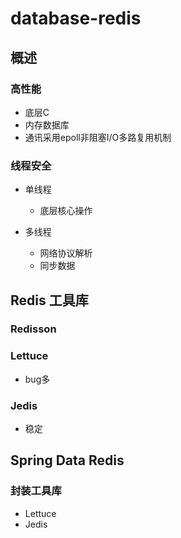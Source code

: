 # database-redis

## 概述

### 高性能

- 底层C
- 内存数据库
- 通讯采用epoll非阻塞I/O多路复用机制

### 线程安全

- 单线程

	- 底层核心操作

- 多线程

	- 网络协议解析
	- 同步数据

## Redis 工具库

### Redisson

### Lettuce 

- bug多

### Jedis

- 稳定

## Spring Data Redis

### 封装工具库

- Lettuce 
- Jedis

